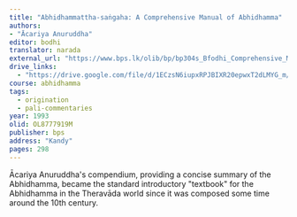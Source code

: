 ```yaml
---
title: "Abhidhammattha-saṅgaha: A Comprehensive Manual of Abhidhamma"
authors: 
- "Ācariya Anuruddha"
editor: bodhi
translator: narada
external_url: "https://www.bps.lk/olib/bp/bp304s_Bfodhi_Comprehensive_Manual_of_Abhidhamma.pdf"
drive_links:
  - "https://drive.google.com/file/d/1ECzsN6iupxRPJBIXR20epwxT2dLMYG_m/view?usp=sharing"
course: abhidhamma
tags:
  - origination
  - pali-commentaries
year: 1993 
olid: OL8777919M
publisher: bps
address: "Kandy"
pages: 298 
---
```


Ācariya Anuruddha's compendium, providing a concise summary of the Abhidhamma, became the standard introductory "textbook" for the Abhidhamma in the Theravāda world since it was composed some time around the 10th century.

